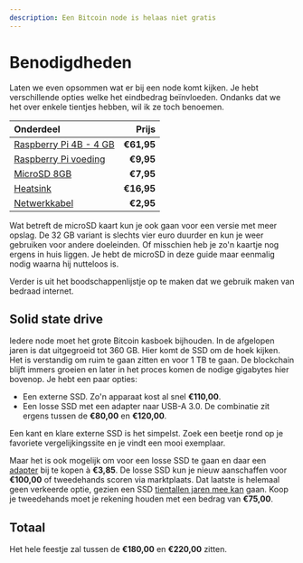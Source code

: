 ```yaml
---
description: Een Bitcoin node is helaas niet gratis
---
```


# Benodigdheden

Laten we even opsommen wat er bij een node komt kijken. Je hebt verschillende opties welke het eindbedrag beïnvloeden. Ondanks dat we het over enkele tientjes hebben, wil ik ze toch benoemen.

| Onderdeel | Prijs |
| :--- | ---: |
| [Raspberry Pi 4B - 4 GB](https://www.kiwi-electronics.nl/raspberry-pi-4-model-b-4gb) | **€61,95** |
| [Raspberry Pi voeding](https://www.kiwi-electronics.nl/raspberry-pi-usb-c-psu-black-eu) | **€9,95** |
| [MicroSD 8GB](https://www.kiwi-electronics.nl/Transcend-8GB-Class-10-MicroSDHC-UHS-1) | **€7,95** |
| [Heatsink](https://www.kiwi-electronics.nl/armor-case-for-rpi4-with-dual-fan-black) | **€16,95** |
| [Netwerkkabel](https://www.kiwi-electronics.nl/toebehoren/kabels-voedingen/netwerk-kabels/cat6-netwerkkabel-zwart-1m) | **€2,95** |

Wat betreft de microSD kaart kun je ook gaan voor een versie met meer opslag. De 32 GB variant is slechts vier euro duurder en kun je weer gebruiken voor andere doeleinden. Of misschien heb je zo'n kaartje nog ergens in huis liggen. Je hebt de microSD in deze guide maar eenmalig nodig waarna hij nutteloos is.

Verder is uit het boodschappenlijstje op te maken dat we gebruik maken van bedraad internet.

## Solid state drive

Iedere node moet het grote Bitcoin kasboek bijhouden. In de afgelopen jaren is dat uitgegroeid tot 360 GB. Hier komt de SSD om de hoek kijken. Het is verstandig om ruim te gaan zitten en voor 1 TB te gaan. De blockchain blijft immers groeien en later in het proces komen de nodige gigabytes hier bovenop. Je hebt een paar opties:

* Een externe SSD. Zo'n apparaat kost al snel **€110,00**.
* Een losse SSD met een adapter naar USB-A 3.0. De combinatie zit ergens tussen de **€80,00** en **€120,00**.

Een kant en klare externe SSD is het simpelst. Zoek een beetje rond op je favoriete vergelijkingssite en je vindt een mooi exemplaar.

Maar het is ook mogelijk om voor een losse SSD te gaan en daar een [adapter](https://www.bol.com/nl/p/professional-sata-naar-usb-3-0-kabel-adapter-2-5-inch-ssd-harde-schijf-uitbreiden-connector/9200000104702554/) bij te kopen à **€3,85**. De losse SSD kun je nieuw aanschaffen voor **€100,00** of tweedehands scoren via marktplaats. Dat laatste is helemaal geen verkeerde optie, gezien een SSD [tientallen jaren mee kan](https://youtu.be/__ebnRd3TEQ?t=723) gaan. Koop je tweedehands moet je rekening houden met een bedrag van **€75,00**.

## Totaal

Het hele feestje zal tussen de **€180,00** en **€220,00** zitten.


